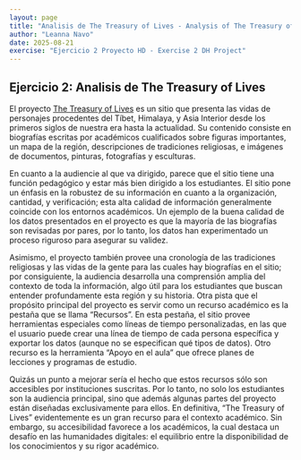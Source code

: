 ```yaml
---
layout: page
title: "Analisis de The Treasury of Lives - Analysis of The Treasury of Lives"
author: "Leanna Navo"
date: 2025-08-21
exercise: "Ejercicio 2 Proyecto HD - Exercise 2 DH Project"
---
```

## Ejercicio 2: Analisis de The Treasury of Lives



El proyecto [The Treasury of Lives](http://treasuryoflives.org/) es un sitio que presenta las vidas de personajes procedentes del Tíbet, Himalaya, y Asia Interior desde los primeros siglos de nuestra era hasta la actualidad. Su contenido consiste en biografías escritas por académicos cualificados sobre figuras importantes, un mapa de la región, descripciones de tradiciones religiosas, e imágenes de documentos, pinturas, fotografías y esculturas. 

En cuanto a la audiencie al que va dirigido, parece que el sitio tiene una función pedagógico y estar más bien dirigido a los estudiantes. El sitio pone un énfasis en la robustez de su información en cuanto a la organización, cantidad, y verificación; esta alta calidad de información generalmente coincide con los entornos académicos. Un ejemplo de la buena calidad de los datos presentados en el proyecto es que la mayoría de las biografías son revisadas por pares, por lo tanto, los datos han experimentado un proceso riguroso para asegurar su validez. 

Asimismo, el proyecto también provee una cronología de las tradiciones religiosas y las vidas de la gente para las cuales hay biografías en el sitio; por consiguiente, la audiencia desarrolla una comprensión amplia del contexto de toda la información, algo útil para los estudiantes que buscan entender profundamente esta región y su historia. Otra pista que el propósito principal del proyecto es servir como un recurso académico es la pestaña que se llama “Recursos”. En esta pestaña, el sitio provee herramientas especiales como líneas de tiempo personalizadas, en las que el usuario puede crear una línea de tiempo de cada persona específica y exportar los datos (aunque no se especifican qué tipos de datos). Otro recurso es la herramienta “Apoyo en el aula” que ofrece planes de lecciones y programas de estudio. 

Quizás un punto a mejorar sería el hecho que estos recursos sólo son accesibles por instituciones suscritas. Por lo tanto, no solo los estudiantes son la audiencia principal, sino que además algunas partes del proyecto están diseñadas exclusivamente para ellos. En definitiva, “The Treasury of Lives” evidentemente es un gran recurso para el contexto académico. Sin embargo, su accesibilidad favorece a los académicos, la cual destaca un desafío en las humanidades digitales: el equilibrio entre la disponibilidad de los conocimientos y su rigor académico.
